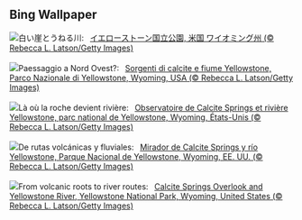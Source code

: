 ## Bing Wallpaper
![](https://www.bing.com/th?id=OHR.YellowstoneRiver_JA-JP5485264478_UHD.jpg&w=1000)白い崖とうねる川:&nbsp;&ensp;[イエローストーン国立公園, 米国 ワイオミング州 (© Rebecca L. Latson/Getty Images)](https://www.bing.com/th?id=OHR.YellowstoneRiver_JA-JP5485264478_UHD.jpg)
<br><br/>
![](https://www.bing.com/th?id=OHR.YellowstoneRiver_IT-IT7237441471_UHD.jpg&w=1000)Paessaggio a Nord Ovest?:&nbsp;&ensp;[Sorgenti di calcite e fiume Yellowstone, Parco Nazionale di Yellowstone, Wyoming, USA (© Rebecca L. Latson/Getty Images)](https://www.bing.com/th?id=OHR.YellowstoneRiver_IT-IT7237441471_UHD.jpg)
<br><br/>
![](https://www.bing.com/th?id=OHR.YellowstoneRiver_FR-FR8460083088_UHD.jpg&w=1000)Là où la roche devient rivière:&nbsp;&ensp;[Observatoire de Calcite Springs et rivière Yellowstone, parc national de Yellowstone, Wyoming, États-Unis (© Rebecca L. Latson/Getty Images)](https://www.bing.com/th?id=OHR.YellowstoneRiver_FR-FR8460083088_UHD.jpg)
<br><br/>
![](https://www.bing.com/th?id=OHR.YellowstoneRiver_ES-ES8502138865_UHD.jpg&w=1000)De rutas volcánicas y fluviales:&nbsp;&ensp;[Mirador de Calcite Springs y río Yellowstone, Parque Nacional de Yellowstone, Wyoming, EE. UU. (© Rebecca L. Latson/Getty Images)](https://www.bing.com/th?id=OHR.YellowstoneRiver_ES-ES8502138865_UHD.jpg)
<br><br/>
![](https://www.bing.com/th?id=OHR.YellowstoneRiver_EN-GB9172526741_UHD.jpg&w=1000)From volcanic roots to river routes:&nbsp;&ensp;[Calcite Springs Overlook and Yellowstone River, Yellowstone National Park, Wyoming, United States (© Rebecca L. Latson/Getty Images)](https://www.bing.com/th?id=OHR.YellowstoneRiver_EN-GB9172526741_UHD.jpg)
<br><br/>
